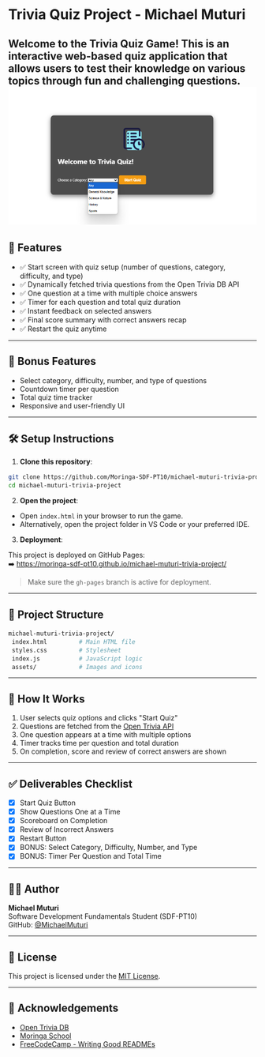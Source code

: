 # Trivia Quiz Project - Michael Muturi

Welcome to the **Trivia Quiz Game**! This is an interactive web-based quiz application that allows users to test their knowledge on various topics through fun and challenging questions.
![alt text](<Screenshot .png>)
---

## 🚀 Features

- ✅ Start screen with quiz setup (number of questions, category, difficulty, and type)
- ✅ Dynamically fetched trivia questions from the Open Trivia DB API
- ✅ One question at a time with multiple choice answers
- ✅ Timer for each question and total quiz duration
- ✅ Instant feedback on selected answers
- ✅ Final score summary with correct answers recap
- ✅ Restart the quiz anytime

---

## 🧠 Bonus Features

- Select category, difficulty, number, and type of questions
- Countdown timer per question
- Total quiz time tracker
- Responsive and user-friendly UI

---

## 🛠️ Setup Instructions

1. **Clone this repository**:

```bash
git clone https://github.com/Moringa-SDF-PT10/michael-muturi-trivia-project.git
cd michael-muturi-trivia-project
```

2. **Open the project**:

- Open `index.html` in your browser to run the game.
- Alternatively, open the project folder in VS Code or your preferred IDE.

3. **Deployment**:

This project is deployed on GitHub Pages:  
➡️ https://moringa-sdf-pt10.github.io/michael-muturi-trivia-project/

> Make sure the `gh-pages` branch is active for deployment.

---

## 📁 Project Structure

```bash
michael-muturi-trivia-project/
 index.html         # Main HTML file
 styles.css         # Stylesheet
 index.js           # JavaScript logic
 assets/            # Images and icons
```

---

## 🧪 How It Works

1. User selects quiz options and clicks "Start Quiz"
2. Questions are fetched from the [Open Trivia API](https://opentdb.com/api_config.php)
3. One question appears at a time with multiple options
4. Timer tracks time per question and total duration
5. On completion, score and review of correct answers are shown

---

## ✅ Deliverables Checklist

- [x] Start Quiz Button
- [x] Show Questions One at a Time
- [x] Scoreboard on Completion
- [x] Review of Incorrect Answers
- [x] Restart Button
- [x] BONUS: Select Category, Difficulty, Number, and Type
- [x] BONUS: Timer Per Question and Total Time

---

## 👨‍💻 Author

**Michael Muturi**  
Software Development Fundamentals Student (SDF-PT10)  
GitHub: [@MichaelMuturi](https://github.com/MichaelMuturi)

---

## 📜 License

This project is licensed under the [MIT License](LICENSE).

---

## 🙌 Acknowledgements

- [Open Trivia DB](https://opentdb.com/)
- [Moringa School](https://moringaschool.com)
- [FreeCodeCamp - Writing Good READMEs](https://www.freecodecamp.org/news/how-to-write-a-good-readme-file/)

